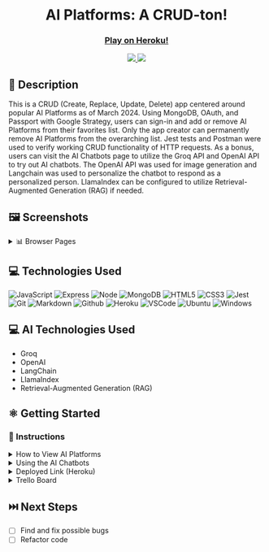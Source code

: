 # <h1 align="center">AI Platforms: A CRUD-ton!</h1>
#### <h3 align="center"><a href="https://ai-platforms-list-crud-64ab4f9bb249.herokuapp.com/platforms">Play on Heroku!</a></h3>

<div align="center">
 <a href="https://www.linkedin.com/in/nicholas-dimartino/" target="_blank">
      <img src="https://img.shields.io/badge/-linkedin.com/in/nicholasdimartino-blue?style=flat&logo=Linkedin&logoColor=white">
 </a> 
  <a href="mailto:nick.l.dimartino@gmail.com" target="_blank">
    <img src="https://img.shields.io/badge/-nick.l.dimartino@gmail.com-c14438?style=flat&logo=Gmail&logoColor=white">
 </a>
</div>

## 📝 Description
This is a CRUD (Create, Replace, Update, Delete) app centered around popular AI Platforms as of March 2024. Using MongoDB, OAuth, and Passport with Google Strategy, users can sign-in and add or remove AI Platforms from their favorites list.  Only the app creator can permanently remove AI Platforms from the overarching list.  Jest tests and Postman were used to verify working CRUD functionality of HTTP requests.  As a bonus, users can visit the AI Chatbots page to utilize the Groq API and OpenAI API to try out AI chatbots.  The OpenAI API was used for image generation and Langchain was used to personalize the chatbot to respond as a personalized person.  LlamaIndex can be configured to utilize Retrieval-Augmented Generation (RAG) if needed.

## 🖼️ Screenshots
<details>
 <summary> 📊 Browser Pages</summary>
 
 | Description | Screenshot |
 |------------ | ------------|
 | <h3 align="center">Home Page</h3> | <img src="./imgs/front-page.png" width="500">
 | <h3 align="center">AI Chatbots Page</h3> | <img src="./imgs/chatbot-page.png" width="500">
 | <h3 align="center">Favorites List</h3> | <img src="./imgs/favorites-page.png" width="500">
 
</details>

## 💻 Technologies Used

![JavaScript](https://img.shields.io/badge/JavaScript-323330?style=for-the-badge&logo=javascript&logoColor=F7DF1E)
![Express](https://img.shields.io/badge/Express%20js-000000?style=for-the-badge&logo=express&logoColor=white)
![Node](https://img.shields.io/badge/Node%20js-339933?style=for-the-badge&logo=nodedotjs&logoColor=white)
![MongoDB](https://img.shields.io/badge/MongoDB-4EA94B?style=for-the-badge&logo=mongodb&logoColor=white)
![HTML5](https://img.shields.io/badge/HTML5-E34F26?style=for-the-badge&logo=html5&logoColor=white)
![CSS3](https://img.shields.io/badge/CSS3-1572B6?style=for-the-badge&logo=css3&logoColor=white)
![Jest](https://img.shields.io/badge/Jest-C21325?style=for-the-badge&logo=jest&logoColor=white)
![Git](https://img.shields.io/badge/GIT-E44C30?style=for-the-badge&logo=git&logoColor=white)
![Markdown](https://img.shields.io/badge/Markdown-000000?style=for-the-badge&logo=markdown&logoColor=white)
![Github](https://img.shields.io/badge/GitHub-100000?style=for-the-badge&logo=github&logoColor=white)
![Heroku](https://img.shields.io/badge/Heroku-430098?style=for-the-badge&logo=heroku&logoColor=white)
![VSCode](https://img.shields.io/badge/VSCode-0078D4?style=for-the-badge&logo=visual%20studio%20code&logoColor=white)
![Ubuntu](https://img.shields.io/badge/Ubuntu-E95420?style=for-the-badge&logo=ubuntu&logoColor=white)
![Windows](https://img.shields.io/badge/Windows-0078D6?style=for-the-badge&logo=windows&logoColor=white)

## 💻 AI Technologies Used
- Groq
- OpenAI
- LangChain
- LlamaIndex
- Retrieval-Augmented Generation (RAG)

## ⚛️ Getting Started
### 📲 Instructions
<details>
<summary>How to View AI Platforms</summary>

1. Open app entry, a list of platforms are visible.  The list can be sorted in ascending or descending order by name and industry.
 
2. Click a star on an AI platform to add it to your favorites list.
 
3. Click the i icon on an AI platform to view more details about that AI platform.

4. AI platforms that have been favorites will show up in your favorites list on the "Favorites" Page.
</details>
<details>
<summary>Using the AI Chatbots</summary>

1. Navigate to the nav bar on top of the screen and click "AI Chatbots".
 
2. Four API's have been implemented using OpenAI, Groq, LLamaIndex, and LangChain.
 
3. Enter prompts into the fields to generate AI prompts based on your entry.
</details>

<details>
<summary>Deployed Link (Heroku)</summary>
<a href="https://ai-platforms-list-crud-64ab4f9bb249.herokuapp.com/platforms">https://ai-platforms-list-crud-64ab4f9bb249.herokuapp.com/platforms</a>
</details>

<details>
<summary>Trello Board</summary>
<a href="https://trello.com/invite/b/wxJJovTM/ATTIe2671fe1c19bf987e8e016b85b7b29e5F84E9127/ai-program-list">https://trello.com/invite/b/wxJJovTM/ATTIe2671fe1c19bf987e8e016b85b7b29e5F84E9127/ai-program-list</a>
</details>

## ⏭️ Next Steps

- [ ] Find and fix possible bugs
- [ ] Refactor code
